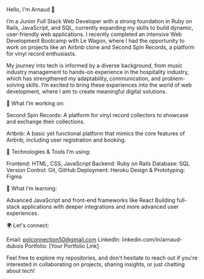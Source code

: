 Hello, I'm Arnaud 👋

I’m a Junior Full Stack Web Developer with a strong foundation in Ruby on Rails, JavaScript, and SQL, currently expanding my skills to build dynamic, user-friendly web applications. I recently completed an intensive Web Development Bootcamp with Le Wagon, where I had the opportunity to work on projects like an Airbnb clone and Second Spin Records, a platform for vinyl record enthusiasts.

My journey into tech is informed by a diverse background, from music industry management to hands-on experience in the hospitality industry, which has strengthened my adaptability, communication, and problem-solving skills. I’m excited to bring these experiences into the world of web development, where I aim to create meaningful digital solutions.



🚀 What I’m working on:

Second Spin Records: A platform for vinyl record collectors to showcase and exchange their collections.

Artbnb: A basic yet functional platform that mimics the core features of Airbnb, including user registration and booking.


🔧 Technologies & Tools I’m using:

Frontend: HTML, CSS, JavaScript
Backend: Ruby on Rails
Database: SQL
Version Control: Git, GitHub
Deployment: Heroku
Design & Prototyping: Figma


🌱 What I’m learning:

Advanced JavaScript and front-end frameworks like React
Building full-stack applications with deeper integrations and more advanced user experiences.


🌍 Let's connect:

Email: polconnection50@gmail.com
LinkedIn: linkedin.com/in/arnaud-dubois
Portfolio: [Your Portfolio Link]

Feel free to explore my repositories, and don't hesitate to reach out if you're interested in collaborating on projects, sharing insights, or just chatting about tech!
